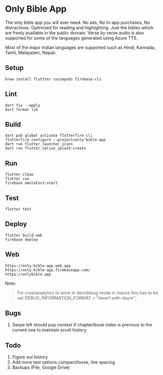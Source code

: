 # Only Bible App

The only bible app you will ever need. No ads, No in-app purchases, No distractions.
Optimized for reading and highlighting.
Just the bibles which are freely available in the public domain.
Verse by verse audio is also supported for some of the languages generated using Azure TTS.

Most of the major Indian languages are supported such as Hindi, Kannada, Tamil, Malayalam, Nepali.

## Setup

```agsl
brew install fluttter cocoapods firebase-cli
```

## Lint

```agsl
dart fix --apply
dart format lib
```

## Build

```agsl
dart pub global activate flutterfire_cli
flutterfire configure --project=only-bible-app
dart run flutter_launcher_icons
dart run flutter_native_splash:create
```

## Run

```agsl
flutter clean
flutter run
firebase emulators:start
```

## Test

```agsl
flutter test
```

## Deploy

```agsl
flutter build web
firebase deploy
```

## Web

```agsl
https://only-bible-app.web.app
https://only-bible-app.firebaseapp.com/
https://onlybible.app
```

Note:
> For crashanalytics to work in dev/debug mode in macos this has to be set DEBUG_INFORMATION_FORMAT = "dwarf-with-dsym";

## Bugs
1. Swipe left should pop context if chapter/book index is previous to the current one to maintain scroll history.

## Todo

1. Figure out history
2. Add more text options compact/loose, line spacing
3. Backups (File, Google Drive)